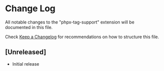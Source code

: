 # Change Log

All notable changes to the "phpx-tag-support" extension will be documented in this file.

Check [Keep a Changelog](http://keepachangelog.com/) for recommendations on how to structure this file.

## [Unreleased]

- Initial release